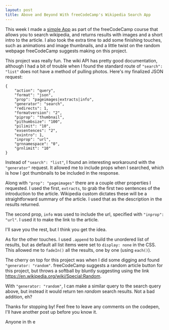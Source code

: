 ```yaml
---
layout: post
title: Above and Beyond With freeCodeCamp's Wikipedia Search App
---
```


This week I made a [simple App](https://codepen.io/teebl/full/gvrXEP) as part of the freeCodeCamp course that allows you to search wikipedia, and returns results with images and a short intro to the article. I also took the extra time to add some finishing touches, such as animations and image thumbnails, and a little twist on the random webpage freeCodeCamp suggests making on this project.

This project was really fun. The wiki API has pretty good documentation, although I had a bit of trouble when I found the standard route of `"search": "list"` does not have a method of pulling photos. Here's my finalized JSON request:

```
{
	"action": "query",
	"format": "json",
	"prop": "pageimages|extracts|info",
	"generator": "search",
	"redirects": 1,
	"formatversion": "2",
	"piprop": "thumbnail",
	"pithumbsize": "100",
	"pilimit": "10",
	"exsentences": "2",
	"exintro": 1,
	"inprop": "url",
	"grnnamespace": "0",
	"grnlimit": "10"
}
```
Instead of `"search": "list"`, I found an interesting workaround with the 
`"generator"` request. It allowed me to include props when I searched, which is how I got thumbnails to be included in the response. 

Along with `"prop": "pageimages"` there are a couple other properties I requested. I used the first, `extracts`, to grab the first two sentences of the introduction to the article. Wikipedia custom dictates these will be a straightforward summary of the article. I used that as the description in the results returned.

The second prop, `info` was used to include the url, specified with `"inprop": "url"`. I used it to make the link to the article.

I'll save you the rest, but I think you get the idea.

As for the other touches. I used `.append` to build the unordered list of results, but as default all list items were set to `display: none` in the CSS. This allowed me to `fadeIn()` all the results, one by one (using `each()`).

The cherry on top for this project was when I did some digging and found `"generator: "random"`. freeCodeCamp suggests a random article button for this project, but throws a softball by bluntly suggesting using the link <https://en.wikipedia.org/wiki/Special:Random>.

With `"generator: "random"`, I can make a similar query to the search query above, but instead it would return ten *random* search results. Not a bad addition, eh?

Thanks for stopping by! Feel free to leave any comments on the codepen, I'll have another post up before you know it.

Anyone in th e

